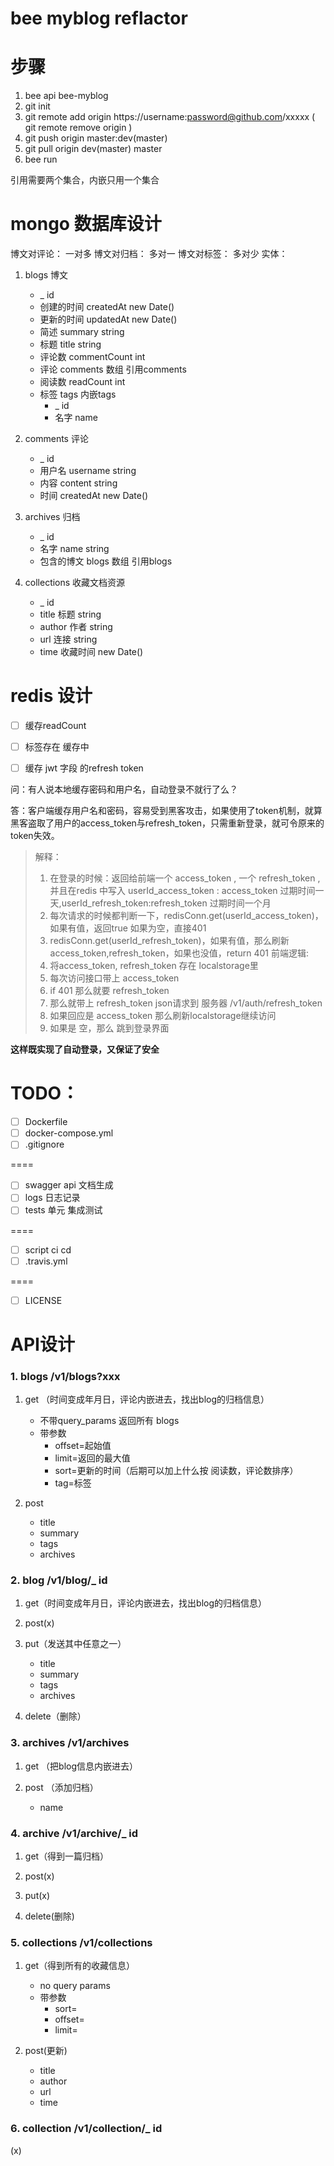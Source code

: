 # bee myblog reflactor

# 步骤

1. bee api bee-myblog
2. git init 
3. git remote add origin https://username:password@github.com/xxxxx  ( git remote remove origin )
4. git push origin master:dev(master)
5. git pull origin dev(master) master
6. bee run 

引用需要两个集合，内嵌只用一个集合
# mongo 数据库设计
博文对评论： 一对多
博文对归档： 多对一
博文对标签： 多对少
实体：
1. blogs 博文
    - _ id 
    - 创建的时间 createdAt   new Date()
    - 更新的时间 updatedAt   new Date()     
    - 简述 summary           string
    - 标题 title             string 
    - 评论数 commentCount    int 
    - 评论   comments        数组 引用comments
    - 阅读数 readCount       int 
    - 标签 tags              内嵌tags
        - _ id 
        - 名字 name

2. comments 评论
    - _ id
    - 用户名 username          string 
    - 内容 content             string
    - 时间 createdAt           new Date()
3. archives 归档
    - _ id
    - 名字 name                string
    - 包含的博文 blogs         数组 引用blogs
    
4. collections 收藏文档资源
    - _ id 
    - title 标题      string
    - author 作者     string
    - url 连接        string
    - time  收藏时间  new Date()
    
# redis 设计
- [ ] 缓存readCount
- [ ] 标签存在 缓存中
- [ ] 缓存 jwt 字段 的refresh token


问：有人说本地缓存密码和用户名，自动登录不就行了么？

答：客户端缓存用户名和密码，容易受到黑客攻击，如果使用了token机制，就算黑客盗取了用户的access_token与refresh_token，只需重新登录，就可令原来的token失效。
> 解释：
> 1. 在登录的时候：返回给前端一个 access_token , 一个 refresh_token ,并且在redis 中写入 userId_access_token : access_token 过期时间一天,userId_refresh_token:refresh_token 过期时间一个月
> 2. 每次请求的时候都判断一下，redisConn.get(userId_access_token)，如果有值，返回true 如果为空，直接401
> 3. redisConn.get(userId_refresh_token)，如果有值，那么刷新access_token,refresh_token，如果也没值，return 401
> 前端逻辑:
> 1. 将access_token, refresh_token 存在 localstorage里
> 2. 每次访问接口带上 access_token
> 3. if  401  那么就要 refresh_token
> 4. 那么就带上 refresh_token json请求到 服务器 /v1/auth/refresh_token
> 5. 如果回应是 access_token  那么刷新localstorage继续访问
> 6. 如果是 空，那么 跳到登录界面

**这样既实现了自动登录，又保证了安全**

# TODO：
- [ ] Dockerfile
- [ ] docker-compose.yml
- [ ] .gitignore

====
- [ ] swagger api 文档生成
- [ ] logs 日志记录
- [ ] tests  单元 集成测试

====
- [ ] script ci cd 
- [ ] .travis.yml

====
- [ ] LICENSE

# API设计
### 1. blogs  /v1/blogs?xxx
1. get （时间变成年月日，评论内嵌进去，找出blog的归档信息）
    - 不带query_params 返回所有 blogs
    - 带参数
        + offset=起始值
        + limit=返回的最大值
        + sort=更新的时间（后期可以加上什么按 阅读数，评论数排序）
        + tag=标签 
       
2. post 
    - title
    - summary
    - tags
    - archives
    
### 2. blog   /v1/blog/_ id
1. get（时间变成年月日，评论内嵌进去，找出blog的归档信息）

2. post(x)

3. put（发送其中任意之一）
    - title
    - summary
    - tags
    - archives

4. delete（删除）

### 3. archives  /v1/archives
1. get （把blog信息内嵌进去）

2. post （添加归档）
    - name
    
### 4. archive   /v1/archive/_ id
1. get（得到一篇归档）

2. post(x)

3. put(x)

4. delete(删除)

### 5. collections  /v1/collections
1. get（得到所有的收藏信息）
    - no query params
    - 带参数
        + sort=
        + offset= 
        + limit=
        
2. post(更新)
    - title
    - author
    - url
    - time
    
### 6. collection  /v1/collection/_ id
(x)











